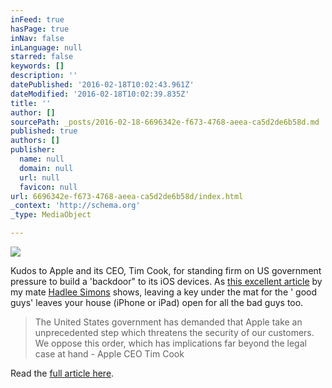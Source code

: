 ```yaml
---
inFeed: true
hasPage: true
inNav: false
inLanguage: null
starred: false
keywords: []
description: ''
datePublished: '2016-02-18T10:02:43.961Z'
dateModified: '2016-02-18T10:02:39.835Z'
title: ''
author: []
sourcePath: _posts/2016-02-18-6696342e-f673-4768-aeea-ca5d2de6b58d.md
published: true
authors: []
publisher:
  name: null
  domain: null
  url: null
  favicon: null
url: 6696342e-f673-4768-aeea-ca5d2de6b58d/index.html
_context: 'http://schema.org'
_type: MediaObject

---
```

![](https://the-grid-user-content.s3-us-west-2.amazonaws.com/ccc8bde9-1fc1-4132-a73f-31878d79a78c.png)

Kudos to Apple and its CEO, Tim Cook, for standing firm on US government pressure to build a 'backdoor" to its iOS devices.  As [this excellent article][0] by my mate [Hadlee Simons][1] shows,  leaving a key under the mat for the ' good guys' leaves your house (iPhone or iPad) open for all the bad guys too. 
> 
> The United States government has demanded that Apple take an unprecedented step which threatens the security of our customers. We oppose this order, which has implications far beyond the legal case at hand - Apple CEO Tim Cook

Read the [full article here][0].

[0]: http://mobi.iafrica.com/cooltech-news/2016/02/18/apple-smacks-down-fbi-backdoor/
[1]: https://twitter.com/HadleeSimons?ref_src=twsrc%5Egoogle%7Ctwcamp%5Eserp%7Ctwgr%5Eauthor